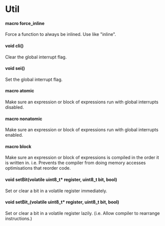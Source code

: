 # Util
#### macro force_inline
Force a function to always be inlined. Use like "inline".
#### void cli()
Clear the global interrupt flag.
#### void sei()
Set the global interrupt flag.
#### macro atomic
Make sure an expression or block of expressions run with global interrupts disabled.
#### macro nonatomic
Make sure an expression or block of expressions run with global interrupts enabled.
#### macro block
Make sure an expression or block of expressions is compiled in the order it is written in.
i.e. Prevents the compiler from doing memory accesses optimisations that reorder code.
#### void setBit(volatile uint8_t* register, uint8_t bit, bool)
Set or clear a bit in a volatile register immediately.
#### void setBit_(volatile uint8_t* register, uint8_t bit, bool)
Set or clear a bit in a volatile register lazily.
(i.e. Allow compiler to rearrange instructions.)
